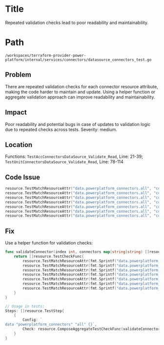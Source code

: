 # Title

Repeated validation checks lead to poor readability and maintainability.

# Path

`/workspaces/terraform-provider-power-platform/internal/services/connectors/datasource_connectors_test.go`

## Problem

There are repeated validation checks for each connector resource attribute, making the code harder to maintain and update. Using a helper function or aggregate validation approach can improve readability and maintainability.

## Impact

Poor readability and potential bugs in case of updates to validation logic due to repeated checks across tests. Severity: medium.

## Location

Functions: `TestAccConnectorsDataSource_Validate_Read`, Line: 21-39; `TestUnitConnectorsDataSource_Validate_Read`, Line: 78-114

## Code Issue

```go
resource.TestMatchResourceAttr("data.powerplatform_connectors.all", "connectors.0.description", regexp.MustCompile(helpers.StringRegex)),
resource.TestMatchResourceAttr("data.powerplatform_connectors.all", "connectors.0.display_name", regexp.MustCompile(helpers.StringRegex)),
resource.TestMatchResourceAttr("data.powerplatform_connectors.all", "connectors.0.id", regexp.MustCompile(helpers.ApiIdRegex)),
resource.TestMatchResourceAttr("data.powerplatform_connectors.all", "connectors.0.name", regexp.MustCompile(helpers.StringRegex)),
resource.TestMatchResourceAttr("data.powerplatform_connectors.all", "connectors.0.publisher", regexp.MustCompile(helpers.StringRegex)),
resource.TestMatchResourceAttr("data.powerplatform_connectors.all", "connectors.0.tier", regexp.MustCompile(helpers.StringRegex)),
resource.TestMatchResourceAttr("data.powerplatform_connectors.all", "connectors.0.type", regexp.MustCompile(helpers.ApiIdRegex)),
```

## Fix

Use a helper function for validation checks:

```go
func validateConnector(index int, connectors map[string]string) []resource.TestCheckFunc {
    return []resource.TestCheckFunc{
        resource.TestMatchResourceAttr(fmt.Sprintf("data.powerplatform_connectors.all.connectors.%d.description", index), regexp.MustCompile(helpers.StringRegex)),
        resource.TestMatchResourceAttr(fmt.Sprintf("data.powerplatform_connectors.all.connectors.%d.display_name", index), regexp.MustCompile(helpers.StringRegex)),
        resource.TestMatchResourceAttr(fmt.Sprintf("data.powerplatform_connectors.all.connectors.%d.id", index), regexp.MustCompile(helpers.ApiIdRegex)),
        resource.TestMatchResourceAttr(fmt.Sprintf("data.powerplatform_connectors.all.connectors.%d.name", index), regexp.MustCompile(helpers.StringRegex)),
        resource.TestMatchResourceAttr(fmt.Sprintf("data.powerplatform_connectors.all.connectors.%d.publisher", index), regexp.MustCompile(helpers.StringRegex)),
        resource.TestMatchResourceAttr(fmt.Sprintf("data.powerplatform_connectors.all.connectors.%d.tier", index), regexp.MustCompile(helpers.StringRegex)),
        resource.TestMatchResourceAttr(fmt.Sprintf("data.powerplatform_connectors.all.connectors.%d.type", index), regexp.MustCompile(helpers.ApiIdRegex)),
    }
}

// Usage in tests:
Steps: []resource.TestStep{
    {
        Config: `
data "powerplatform_connectors" "all" {}`,
        Check: resource.ComposeAggregateTestCheckFunc(validateConnector(0, connectors)),
    }
}
```